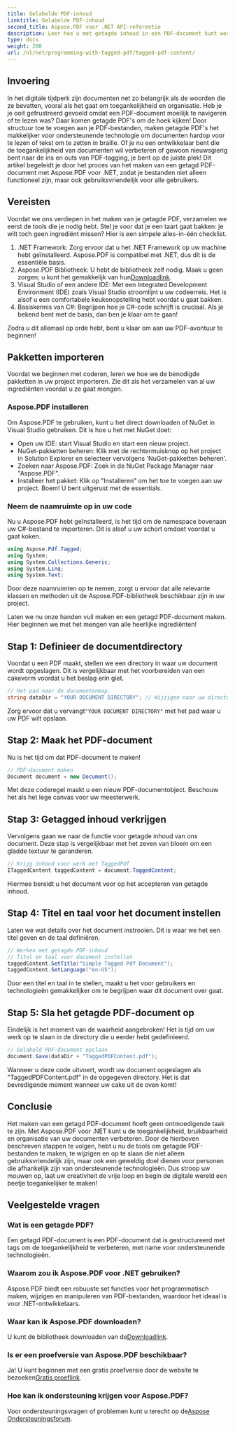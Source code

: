 ```yaml
---
title: Gelabelde PDF-inhoud
linktitle: Gelabelde PDF-inhoud
second_title: Aspose.PDF voor .NET API-referentie
description: Leer hoe u met getagde inhoud in een PDF-document kunt werken met Aspose.PDF voor .NET. Een stapsgewijze handleiding voor het gebruik van tags.
type: docs
weight: 200
url: /nl/net/programming-with-tagged-pdf/tagged-pdf-content/
---
```

## Invoering

In het digitale tijdperk zijn documenten net zo belangrijk als de woorden die ze bevatten, vooral als het gaat om toegankelijkheid en organisatie. Heb je je ooit gefrustreerd gevoeld omdat een PDF-document moeilijk te navigeren of te lezen was? Daar komen getagde PDF's om de hoek kijken! Door structuur toe te voegen aan je PDF-bestanden, maken getagde PDF's het makkelijker voor ondersteunende technologie om documenten hardop voor te lezen of tekst om te zetten in braille. Of je nu een ontwikkelaar bent die de toegankelijkheid van documenten wil verbeteren of gewoon nieuwsgierig bent naar de ins en outs van PDF-tagging, je bent op de juiste plek! Dit artikel begeleidt je door het proces van het maken van een getagd PDF-document met Aspose.PDF voor .NET, zodat je bestanden niet alleen functioneel zijn, maar ook gebruiksvriendelijk voor alle gebruikers.

## Vereisten

Voordat we ons verdiepen in het maken van je getagde PDF, verzamelen we eerst de tools die je nodig hebt. Stel je voor dat je een taart gaat bakken: je wilt toch geen ingrediënt missen? Hier is een simpele alles-in-één checklist.

1. .NET Framework: Zorg ervoor dat u het .NET Framework op uw machine hebt geïnstalleerd. Aspose.PDF is compatibel met .NET, dus dit is de essentiële basis.
2.  Aspose.PDF Bibliotheek: U hebt de bibliotheek zelf nodig. Maak u geen zorgen; u kunt het gemakkelijk van hun[Downloadlink](https://releases.aspose.com/pdf/net/).
3. Visual Studio of een andere IDE: Met een Integrated Development Environment (IDE) zoals Visual Studio stroomlijnt u uw codeerreis. Het is alsof u een comfortabele keukenopstelling hebt voordat u gaat bakken.
4. Basiskennis van C#: Begrijpen hoe je C#-code schrijft is cruciaal. Als je bekend bent met de basis, dan ben je klaar om te gaan!

Zodra u dit allemaal op orde hebt, bent u klaar om aan uw PDF-avontuur te beginnen!

## Pakketten importeren

Voordat we beginnen met coderen, leren we hoe we de benodigde pakketten in uw project importeren. Zie dit als het verzamelen van al uw ingrediënten voordat u ze gaat mengen.

### Aspose.PDF installeren

Om Aspose.PDF te gebruiken, kunt u het direct downloaden of NuGet in Visual Studio gebruiken. Dit is hoe u het met NuGet doet:

- Open uw IDE: start Visual Studio en start een nieuw project.
- NuGet-pakketten beheren: Klik met de rechtermuisknop op het project in Solution Explorer en selecteer vervolgens 'NuGet-pakketten beheren'.
- Zoeken naar Aspose.PDF: Zoek in de NuGet Package Manager naar "Aspose.PDF".
- Installeer het pakket: Klik op "Installeren" om het toe te voegen aan uw project. Boem! U bent uitgerust met de essentials.

### Neem de naamruimte op in uw code

Nu u Aspose.PDF hebt geïnstalleerd, is het tijd om de namespace bovenaan uw C#-bestand te importeren. Dit is alsof u uw schort omdoet voordat u gaat koken.

```csharp
using Aspose.Pdf.Tagged;
using System;
using System.Collections.Generic;
using System.Linq;
using System.Text;
```

Door deze naamruimten op te nemen, zorgt u ervoor dat alle relevante klassen en methoden uit de Aspose.PDF-bibliotheek beschikbaar zijn in uw project.

Laten we nu onze handen vuil maken en een getagd PDF-document maken. Hier beginnen we met het mengen van alle heerlijke ingrediënten!

## Stap 1: Definieer de documentdirectory

Voordat u een PDF maakt, stellen we een directory in waar uw document wordt opgeslagen. Dit is vergelijkbaar met het voorbereiden van een cakevorm voordat u het beslag erin giet.

```csharp
// Het pad naar de documentenmap.
string dataDir = "YOUR DOCUMENT DIRECTORY"; // Wijzigen naar uw directorypad
```

 Zorg ervoor dat u vervangt`"YOUR DOCUMENT DIRECTORY"` met het pad waar u uw PDF wilt opslaan. 

## Stap 2: Maak het PDF-document

Nu is het tijd om dat PDF-document te maken! 

```csharp
// PDF-document maken
Document document = new Document();
```

Met deze coderegel maakt u een nieuw PDF-documentobject. Beschouw het als het lege canvas voor uw meesterwerk.

## Stap 3: Getagged inhoud verkrijgen

Vervolgens gaan we naar de functie voor getagde inhoud van ons document. Deze stap is vergelijkbaar met het zeven van bloem om een gladde textuur te garanderen.

```csharp
// Krijg inhoud voor werk met TaggedPdf
ITaggedContent taggedContent = document.TaggedContent;
```

Hiermee bereidt u het document voor op het accepteren van getagde inhoud.

## Stap 4: Titel en taal voor het document instellen

Laten we wat details over het document instrooien. Dit is waar we het een titel geven en de taal definiëren. 

```csharp
// Werken met getagde PDF-inhoud
// Titel en taal voor document instellen
taggedContent.SetTitle("Simple Tagged Pdf Document");
taggedContent.SetLanguage("en-US");
```

Door een titel en taal in te stellen, maakt u het voor gebruikers en technologieën gemakkelijker om te begrijpen waar dit document over gaat.

## Stap 5: Sla het getagde PDF-document op

Eindelijk is het moment van de waarheid aangebroken! Het is tijd om uw werk op te slaan in de directory die u eerder hebt gedefinieerd.

```csharp
// Gelabeld PDF-document opslaan
document.Save(dataDir + "TaggedPDFContent.pdf");
```

Wanneer u deze code uitvoert, wordt uw document opgeslagen als "TaggedPDFContent.pdf" in de opgegeven directory. Het is dat bevredigende moment wanneer uw cake uit de oven komt!

## Conclusie

Het maken van een getagd PDF-document hoeft geen ontmoedigende taak te zijn. Met Aspose.PDF voor .NET kunt u de toegankelijkheid, bruikbaarheid en organisatie van uw documenten verbeteren. Door de hierboven beschreven stappen te volgen, hebt u nu de tools om getagde PDF-bestanden te maken, te wijzigen en op te slaan die niet alleen gebruiksvriendelijk zijn, maar ook een geweldig doel dienen voor personen die afhankelijk zijn van ondersteunende technologieën. Dus stroop uw mouwen op, laat uw creativiteit de vrije loop en begin de digitale wereld een beetje toegankelijker te maken!

## Veelgestelde vragen

### Wat is een getagde PDF?
Een getagd PDF-document is een PDF-document dat is gestructureerd met tags om de toegankelijkheid te verbeteren, met name voor ondersteunende technologieën.

### Waarom zou ik Aspose.PDF voor .NET gebruiken?
Aspose.PDF biedt een robuuste set functies voor het programmatisch maken, wijzigen en manipuleren van PDF-bestanden, waardoor het ideaal is voor .NET-ontwikkelaars.

### Waar kan ik Aspose.PDF downloaden?
 U kunt de bibliotheek downloaden van de[Downloadlink](https://releases.aspose.com/pdf/net/).

### Is er een proefversie van Aspose.PDF beschikbaar?
 Ja! U kunt beginnen met een gratis proefversie door de website te bezoeken[Gratis proeflink](https://releases.aspose.com/).

### Hoe kan ik ondersteuning krijgen voor Aspose.PDF?
 Voor ondersteuningsvragen of problemen kunt u terecht op de[Aspose Ondersteuningsforum](https://forum.aspose.com/c/pdf/10).